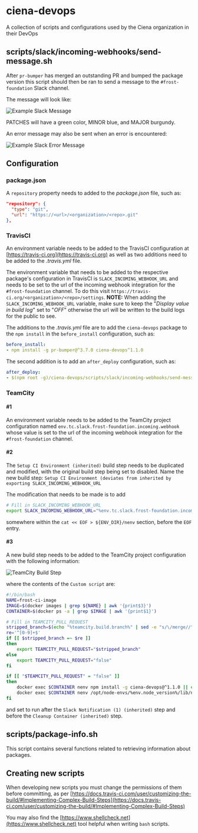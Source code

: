 # ciena-devops
A collection of scripts and configurations used by the Ciena organization in their DevOps

## scripts/slack/incoming-webhooks/send-message.sh

After `pr-bumper` has merged an outstanding PR and bumped the package version this script should then be ran to send a
message to the `#frost-foundation` Slack channel.

The message will look like:

![Example Slack Message](https://user-images.githubusercontent.com/435544/35946094-19944f76-0c28-11e8-8c6d-783241c4eff4.png)

PATCHES will have a green color, MINOR blue, and MAJOR burgundy.

An error message may also be sent when an error is encountered:

![Example Slack Error Message](https://user-images.githubusercontent.com/435544/35946206-80c3bee8-0c28-11e8-81c1-b351050ddedb.png)

## Configuration

### package.json

A `repository` property needs to added to the _package.json_ file, such as:

```json
"repository": {
  "type": "git",
  "url": "https://<url>/<organization>/<repo>.git"
},
```


### TravisCI

An environment variable needs to be added to the TravisCI configuration at [https://travis-ci.org](https://travis-ci.org) as well as two additions need to be added to the _.travis.yml_ file.

The environment variable that needs to be added to the respective package's configuration in TravisCI is
`SLACK_INCOMING_WEBHOOK_URL` and needs to be set to the url of the incoming webhook integration for the
`#frost-foundation` channel.  To do this visit `https://travis-ci.org/<organization>/<repo>/settings`. **NOTE:** When adding the `SLACK_INCOMING_WEBHOOK_URL` variable, make sure to keep the "_Display value in build log_" set to "_OFF_"
otherwise the url will be written to the build logs for the public to see.

The additions to the _.travis.yml_ file are to add the `ciena-devops` package to the `npm install` in the
`before_install` configuration, such as:

```yaml
before_install:
- npm install -g pr-bumper@^3.7.0 ciena-devops^1.1.0
```

The second addition is to add an `after_deploy` configuration, such as:

```yaml
after_deploy:
- $(npm root -g)/ciena-devops/scripts/slack/incoming-webhooks/send-message.sh
```

### TeamCity

#### #1

An environment variable needs to be added to the TeamCity project configuration named `env.tc.slack.frost-foundation.incoming.webhook` whose value is set to the url of the incoming webhook integration for the `#frost-foundation` channel.

#### #2

The `Setup CI Environment (inherited)` build step needs to be duplicated and modified, with the original build step being set to disabled.  Name the new build step: `Setup CI Environment (deviates from inherited by exporting SLACK_INCOMING_WEBHOOK_URL`

The modification that needs to be made is to add

```bash
# Fill in SLACK_INCOMING_WEBHOOK_URL
export SLACK_INCOMING_WEBHOOK_URL="%env.tc.slack.frost-foundation.incoming.webhook%"
```

somewhere within the `cat << EOF > ${ENV_DIR}/nenv` section, before the `EOF` entry.


#### #3

A new build step needs to be added to the TeamCity project configuration with the following information:

![TeamCity Build Step](https://user-images.githubusercontent.com/435544/37061103-ffc6d5e2-2157-11e8-9050-d43120c6f0d6.png)

where the contents of the `Custom script` are:

```bash
#!/bin/bash
NAME=frost-ci-image
IMAGE=$(docker images | grep ${NAME} | awk '{print$3}')
CONTAINER=$(docker ps -a | grep $IMAGE | awk '{print$1}')

# Fill in TEAMCITY_PULL_REQUEST
stripped_branch=$(echo "%teamcity.build.branch%" | sed -e "s/\/merge//")
re='^[0-9]+$'
if [[ $stripped_branch =~ $re ]]
then
    export TEAMCITY_PULL_REQUEST="$stripped_branch"
else
    export TEAMCITY_PULL_REQUEST="false"
fi

if [[ "$TEAMCITY_PULL_REQUEST" = "false" ]]
then
    docker exec $CONTAINER nenv npm install -g ciena-devops@^1.1.0 || exit $?
    docker exec $CONTAINER nenv /opt/node-envs/%env.node_version%/lib/node_modules/ciena-devops/scripts/slack/incoming-webhooks/send-message.sh || exit $?
fi
```

and set to run after the `Slack Notification (1) (inherited)` step and before the `Cleanup Container (inherited)` step.



## scripts/package-info.sh

This script contains several functions related to retrieving information about packages.


## Creating new scripts

When developing new scripts you must change the permissions of them before committing, as per
[https://docs.travis-ci.com/user/customizing-the-build/#Implementing-Complex-Build-Steps](https://docs.travis-ci.com/user/customizing-the-build/#Implementing-Complex-Build-Steps)

You may also find the [https://www.shellcheck.net](https://www.shellcheck.net) tool helpful when writing `bash` 
scripts.


